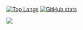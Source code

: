 [![Top Langs](https://github-readme-stats.vercel.app/api/top-langs/?username=benji1123&hide=html,MATLAB,Jupyter%20Notebook&layout=compact&theme=tokyonight&langs_count=10&exclude_repo=Robotic-Whiteboard )](https://github.com/benji1123/github-readme-stats)
[![GitHub stats](https://github-readme-stats.vercel.app/api?username=benji1123&theme=tokyonight)](https://github.com/benji1123/github-readme-stats)

<!-- ![](https://komarev.com/ghpvc/?username=benji1123&color=blueviolet) -->

<!-- [![Open Source Love svg1](https://badges.frapsoft.com/os/v1/open-source.svg?v=103)](https://github.com/ellerbrock/open-source-badges/) -->

![](https://media.githubusercontent.com/media/benji1123/https-benli99.xyz/master/media/background/cyber/cyberHD5fps_trimmed.gif)
